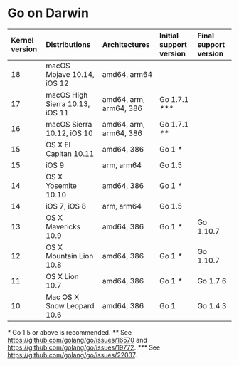 # Go on Darwin

| **Kernel version** | **Distributions**               | **Architectures**      | **Initial support version** | **Final support version** |
|:-------------------|:--------------------------------|:-----------------------|:---------------|:----------|
| 18                 | macOS Mojave 10.14, iOS 12      | amd64, arm64           |                |           |
| 17                 | macOS High Sierra 10.13, iOS 11 | amd64, arm, arm64, 386 | Go 1.7.1 _***_ |           |
| 16                 | macOS Sierra 10.12, iOS 10      | amd64, arm, arm64, 386 | Go 1.7.1 _**_  |           |
| 15                 | OS X El Capitan 10.11           | amd64, 386             | Go 1 _*_       |           |
| 15                 | iOS 9                           | arm, arm64             | Go 1.5         |           |
| 14                 | OS X Yosemite 10.10             | amd64, 386             | Go 1 _*_       |           |
| 14                 | iOS 7, iOS 8                    | arm, arm64             | Go 1.5         |           |
| 13                 | OS X Mavericks 10.9             | amd64, 386             | Go 1 _*_       | Go 1.10.7 |
| 12                 | OS X Mountain Lion 10.8         | amd64, 386             | Go 1 _*_       | Go 1.10.7 |
| 11                 | OS X Lion 10.7                  | amd64, 386             | Go 1 _*_       | Go 1.7.6  |
| 10                 | Mac OS X Snow Leopard 10.6      | amd64, 386             | Go 1           | Go 1.4.3  |

_*_ Go 1.5 or above is recommended.
_**_ See https://github.com/golang/go/issues/16570 and https://github.com/golang/go/issues/19772.
_***_ See https://github.com/golang/go/issues/22037.
